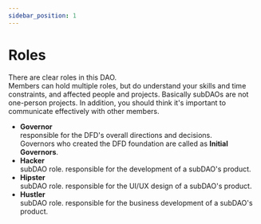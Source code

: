 ```yaml
---
sidebar_position: 1
---
```


# Roles

There are clear roles in this DAO.<br />
Members can hold multiple roles, but do understand your skills and time constraints, and affected people and projects. Basically subDAOs are not one-person projects. In addition, you should think it's important to communicate effectively with other members.

- **Governor**<br />
responsible for the DFD's overall directions and decisions.<br />
Governors who created the DFD foundation are called as **Initial Governors**.
- **Hacker**<br />
subDAO role. responsible for the development of a subDAO's product.
- **Hipster**<br />
subDAO role. responsible for the UI/UX design of a subDAO's product.
- **Hustler**<br />
subDAO role. responsible for the business development of a subDAO's product.
